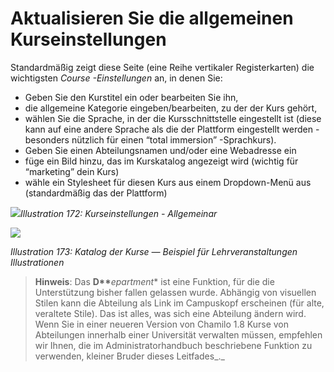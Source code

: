 
# Aktualisieren Sie die allgemeinen Kurseinstellungen

Standardmäßig zeigt diese Seite \(eine Reihe vertikaler Registerkarten\) die wichtigsten _Course -Einstellungen_ an, in denen Sie:

* Geben Sie den Kurstitel ein oder bearbeiten Sie ihn,
* die allgemeine Kategorie eingeben/bearbeiten, zu der der Kurs gehört,
* wählen Sie die Sprache, in der die Kursschnittstelle eingestellt ist \(diese kann auf eine andere Sprache als die der Plattform eingestellt werden - besonders nützlich für einen “total immersion” -Sprachkurs\).
* Geben Sie einen Abteilungsnamen und/oder eine Webadresse ein
* füge ein Bild hinzu, das im Kurskatalog angezeigt wird \(wichtig für “marketing” dein Kurs\)
* wähle ein Stylesheet für diesen Kurs aus einem Dropdown-Menü aus \(standardmäßig das der Plattform\)

![](../../.gitbook/assets/images241.png)_Illustration 172: Kurseinstellungen - Allgemeinar_

![](../../.gitbook/assets/images242.png)

_Illustration 173: Katalog der Kurse — Beispiel für Lehrveranstaltungen Illustrationen_

> **Hinweis**: Das **D\*\***_epartment_\* ist eine Funktion, für die die Unterstützung bisher fallen gelassen wurde. Abhängig von visuellen Stilen kann die Abteilung als Link im Campuskopf erscheinen \(für alte, veraltete Stile\). Das ist alles, was sich eine Abteilung ändern wird. Wenn Sie in einer neueren Version von Chamilo 1.8 Kurse von Abteilungen innerhalb einer Universität verwalten müssen, empfehlen wir Ihnen, die im Administratorhandbuch beschriebene Funktion zu verwenden, kleiner Bruder dieses Leitfades_._